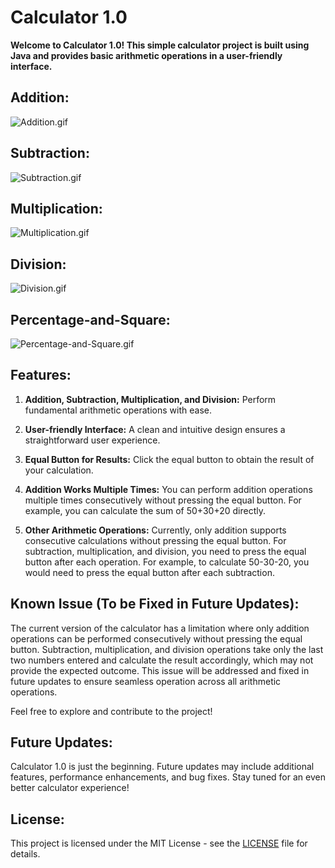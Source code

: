 # Calculator 1.0

**Welcome to Calculator 1.0! This simple calculator project is built using Java and provides basic arithmetic operations in a user-friendly interface.**


## **Addition:**
![Addition.gif](https://i.postimg.cc/Qxtqttn4/Addition.gif)
## **Subtraction:**
![Subtraction.gif](https://i.postimg.cc/R0fdBDbv/Subtraction.gif)<br>

## **Multiplication:**
![Multiplication.gif](https://i.postimg.cc/SRGtpvRn/Multiplication.gif) 
##  **Division:**
![Division.gif](https://i.postimg.cc/QMRzg7vd/Division.gif)<br>

## **Percentage-and-Square:**<br>
![Percentage-and-Square.gif](https://i.postimg.cc/h48YxfsK/Percentage-and-Square.gif)

## Features:

1. **Addition, Subtraction, Multiplication, and Division:**
   Perform fundamental arithmetic operations with ease.

2. **User-friendly Interface:**
   A clean and intuitive design ensures a straightforward user experience.

3. **Equal Button for Results:**
   Click the equal button to obtain the result of your calculation.

4. **Addition Works Multiple Times:**
   You can perform addition operations multiple times consecutively without pressing the equal button. For example, you can calculate the sum of 50+30+20 directly.

5. **Other Arithmetic Operations:**
   Currently, only addition supports consecutive calculations without pressing the equal button. For subtraction, multiplication, and division, you need to press the equal button after each operation. For example, to calculate 50-30-20, you would need to press the equal button after each subtraction.

## Known Issue (To be Fixed in Future Updates):

The current version of the calculator has a limitation where only addition operations can be performed consecutively without pressing the equal button. Subtraction, multiplication, and division operations take only the last two numbers entered and calculate the result accordingly, which may not provide the expected outcome. This issue will be addressed and fixed in future updates to ensure seamless operation across all arithmetic operations.

Feel free to explore and contribute to the project!

## Future Updates:

Calculator 1.0 is just the beginning. Future updates may include additional features, performance enhancements, and bug fixes. Stay tuned for an even better calculator experience!

## License:

This project is licensed under the MIT License - see the [LICENSE](LICENSE) file for details.
